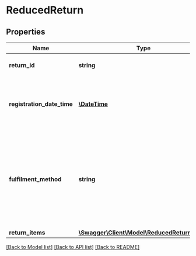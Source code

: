# ReducedReturn

## Properties
Name | Type | Description | Notes
------------ | ------------- | ------------- | -------------
**return_id** | **string** | Unique identifier for a return. | 
**registration_date_time** | [**\DateTime**](\DateTime.md) | The date and time in ISO 8601 format when this return was registered. | 
**fulfilment_method** | **string** | Specifies whether this shipment has been fulfilled by the retailer (FBR) or fulfilled by bol.com (FBB). Defaults to FBR. | 
**return_items** | [**\Swagger\Client\Model\ReducedReturnItem[]**](ReducedReturnItem.md) |  | 

[[Back to Model list]](../README.md#documentation-for-models) [[Back to API list]](../README.md#documentation-for-api-endpoints) [[Back to README]](../README.md)


